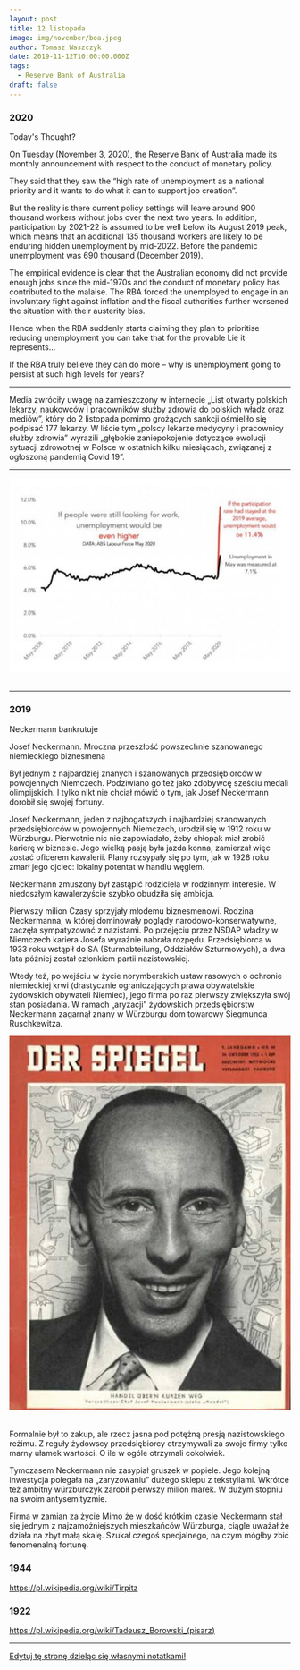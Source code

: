 ```yaml
---
layout: post
title: 12 listopada
image: img/november/boa.jpeg
author: Tomasz Waszczyk
date: 2019-11-12T10:00:00.000Z
tags:
  - Reserve Bank of Australia
draft: false
---
```


### 2020

Today's Thought?

On Tuesday (November 3, 2020), the Reserve Bank of Australia made its monthly announcement with respect to the conduct of monetary policy.

They said that they saw the “high rate of unemployment as a national priority and it wants to do what it can to support job creation”.

But the reality is there current policy settings will leave around 900 thousand workers without jobs over the next two years. In addition, participation by 2021-22 is assumed to be well below its August 2019 peak, which means that an additional 135 thousand workers are likely to be enduring hidden unemployment by mid-2022. Before the pandemic unemployment was 690 thousand (December 2019).

The empirical evidence is clear that the Australian economy did not provide enough jobs since the mid-1970s and the conduct of monetary policy has contributed to the malaise. The RBA forced the unemployed to engage in an involuntary fight against inflation and the fiscal authorities further worsened the situation with their austerity bias.

Hence when the RBA suddenly starts claiming they plan to prioritise reducing unemployment you can take that for the provable Lie it represents...

If the RBA truly believe they can do more – why is unemployment going to persist at such high levels for years?

---

Media zwróciły uwagę na zamieszczony w internecie „List otwarty polskich lekarzy, naukowców i pracowników służby zdrowia do polskich władz oraz mediów”, który do 2 listopada pomimo grożących sankcji ośmieliło się podpisać 177 lekarzy.
W liście tym „polscy lekarze medycyny i pracownicy służby zdrowia” wyrazili „głębokie zaniepokojenie dotyczące ewolucji sytuacji zdrowotnej w Polsce w ostatnich kilku miesiącach, związanej z ogłoszoną pandemią Covid 19”.

<!-- Zdaniem sygnatariuszy listu „nie ma już medycznego i naukowego uzasadnienia dla kontynuacji stosowanych obostrzeń. Obecne zarządzanie kryzysowe stało się całkowicie nieproporcjonalne do zagrożenia i powoduje więcej szkody niż dobra”.

 

Sygnatariusze listu wezwali „do zakończenia nieuzasadnionych epidemiologicznie działań i natychmiastowego przywrócenia normalnych, demokratycznych zasad funkcjonowania Państwa, struktur prawnych, wszystkich naszych swobód obywatelskich oraz przestrzegania praw człowieka”.

 

Według sygnatariuszy listu „szkody dodatkowe wyrządzone obecnie ludności będą miały większy wpływ w bliskiej i dalekiej przyszłości na całą populację niż liczba osób aktualnie ochronionych przed SARS-CoV-2”.

 

W opinii sygnatariuszy listu „wprowadzono obowiązkowe środki, które nie mają podstawy naukowej oraz że w mediach wykreowana została "koronapanika" bez możliwości przeprowadzenia otwartej debaty”.

 

Sygnatariusze listu uważają, że „surowa, represyjna polityka dotycząca li tylko zakażeń koronawirusem silnie kontrastuje z aktualnie minimalną polityką rządu w kwestii zapobiegania i leczenia innych chorób, wzmacniania własnego układu odpornościowego poprzez zdrowy styl życia, optymalną opiekę z dbałością o jednostkę oraz inwestowaniem w personel służby zdrowia”.

 

W liście zwrócono uwagę na zmianę definicji pandemii - „przed 12 laty WHO zmieniło definicję "pandemii". Wcześniej pandemią nazywano zaraźliwą chorobę z wysoką liczbą zgonów, obecnie wystarczy fakt, że wirus rozprzestrzenia się po całym świecie. Umożliwiło to np. ogłoszenie epidemii "świńskiej grypy" w 2009r, która okazała się typowym schorzeniem infekcyjnym dróg oddechowych. A pamiętamy ówczesny lęk i szczepionki, które spowodowały powikłania neurologiczne (narkolepsję)”.

 

List przypomina, że „początkowo szacowana śmiertelność (stosunek liczby zgonów do liczby wszystkich zakażonych) z powodu zakażenia SARS-Cov 2 w najmniejszym stopniu nie znalazła potwierdzenia w żadnym kraju. Z badań naukowych wynika, że śmiertelność ta sytuuje się na poziomie 0,02-0,4% czyli na poziomie normalnej fali grypy sezonowej). W Polsce do dn. 7.09.2020 zmarło 300 osób z dodatnim testem PCR bez chorób współistniejących, czyli 0,01%.

 

Istnieje różnica pomiędzy śmiercią z powodu koronawirusa i z koronawirusem. Ludzie często są nosicielami wielu wirusów i potencjalnie patogennych bakterii jednocześnie. Jeśli weźmiemy pod uwagę, że większość ludzi z poważnymi objawami miało dodatkową chorobę, nie można wysnuć wniosku, że właśnie koronawirus był przyczyną śmierci. Statystyki ten fakt pominęły.

 

Najbardziej podatną grupą byli pacjenci w starszym wieku - 80 lub więcej lat. Większość (70%) zmarłych, młodszych niż 70 lat, cierpiała na inną chorobę np. sercowo-naczyniową, cukrzycę, chroniczną chorobę płuc lub otyłość.

 

Ogromna większość osób zarażonych (>98%) nie miała żadnych objawów lub przechodziła chorobę łagodnie.

 

W międzyczasie opracowano dostępną, bezpieczną i skuteczną terapię dla tych, którzy mają ciężki przebieg choroby - zastosowanie HCQ (hydroksychlorochinę), cynku i azytromycyny. Szybkie zastosowanie tej terapii prowadzi do wyzdrowienia i często zapobiega hospitalizacji. Dowodem skuteczności tej terapii są dane epidemiologiczne ze Szwajcarii, w których przedstawiono porównanie wskaźnika umieralności pacjentów, u których zastosowano lub nie zastosowano tej terapii”. Z listu wynika że Covid „nie jest to wirus-zabójca a choroba łatwa do wyleczenia”.

 

Czytelnicy listu mogą się z niego dowiedzieć, że „podstawą ogłoszenia epidemii/pandemii jest stwierdzana liczba dodatnich wyników niespecyficznego testu RT-PCR dającego wiele fałszywie dodatnich wyników, który sam jego twórca - Kary Mullis (otrzymał nagrodę Nobla w dziedzinie chemii w 1993r. za wynalezienie łańcuchowej reakcji polimerazy, PCR) uznał ten test za nieprzydatny do wykrycia i zdiagnozowania infekcji wirusowej i przeznaczony jest jedynie do procedur badawczych /38/. Test jest niezwykle czuły ale niespecyficzny i daje dodatnie wyniki również w przypadku zakażenia innymi czynnikami chorobotwórczymi [...] Test ten ponadto nigdy nie był walidowany czyli naukowo zweryfikowany”.

 

Z listu można się dowiedzieć, że „test PCR [...] nie mierzy, ile wirusów jest obecnych w próbce. Prawdziwa infekcja wirusowa oznacza masową obecność wirusów, tzw. ładunek wirusów. Jeśli ktoś otrzymał dodatni wynik testu, to nie oznacza, że ta osoba jest faktycznie klinicznie zarażona, jest chora lub będzie chora. Tak zwani "bezobjawowi nosiciele" nie zarażają innych”.

 

Zdaniem sygnatariuszy listu „ponieważ pozytywny wynik testu PCR nie wskazuje automatycznie aktywnej infekcji (zakażenia) lub zaraźliwości, a jednocześnie objawy kliniczne mogą być związane z zakażeniem innymi wirusami, nie usprawiedliwia to podjętych drastycznych środków społecznych, opartych wyłącznie na tych testach”.

 

Jak przypominają sygnatariusze listu „przez tysiące lat ciało ludzkie było codziennie narażone na kontakt z zaraźliwymi mikroorganizmami (wirusy, bakterie i grzyby). Jak wiadomo, prawidłowo funkcjonujący układ odpornościowy zapobiega rozwojowi choroby. Chronić należy osoby ze słabą bądź uszkodzoną odpornością poprzez zastosowanie środków higieny bądź dystans społeczny.

 

Okazuje się, że większość ludzi ma już wrodzoną lub nabytą odporność wobec np. grypy, koronawirusa czy innych wirusów. Potwierdzają to odkrycia na statku wycieczkowym Diamond Princess, który objęto kwarantanną z powodu kilku pasażerów zmarłych na Covid-19. Większość pasażerów była w podeszłym wieku i narażona w idealnych warunkach na transmisję wirusa. Jednakże 75% okazało się nie być zarażonymi. Tak więc nawet w grupie wysokiego ryzyka większość osób jest odporna na wirusa.

 

W sytuacji zagrożenia infekcją należy wzmacniać naturalną odporność poprzez zdrowe, pełnowartościowe odżywianie, oddychanie świeżym powietrzem, bez maseczki, zredukowanie stresu i zaspokajanie kontaktów społecznych i emocjonalnych.

 

Konsekwencje zastosowania locdown, izolacji społecznej i przymusu noszenia masek na zdrowie fizyczne i psychiczne”.

 

Komentując strategie walki z Covid sygnatariusze listu stwierdzili, że „porównując fale zakażeń/zachorowań/wskaźnika śmiertelności w krajach z polityką ścisłego lockdownu do krajów, w których nie narzucono tego obostrzenia (Holandia, Szwecja, Czechy, Białoruś), widzimy podobne krzywe przebiegu infekcji. Lockdown nie doprowadził do niższej śmiertelności.

 

Izolacja społeczna i szkody ekonomiczne w tym utrata pracy, upadek małych i większych firm w wielu branżach życia gospodarczego, doprowadziły do wzrostu przypadków depresji, stanów lękowych, samobójstw, przemocy rodzinnej i molestowania dzieci.

 

Zastosowanie izolacji doprowadziło również do bezczynności fizycznej osób w każdym wieku - zarówno dzieci, młodzieży, osób starszych, ponieważ zostali zmuszeni do pozostania w domu. Aktywność fizyczna wywiera pozytywny efekt nie tylko na funkcjonowanie poszczególnych układów i narządów organizmu ale także odgrywa rolę w funkcjonowaniu poznawczym, zmniejsza depresję i stany lękowe oraz poprawia poziom energii, samopoczucie jak i ogólną jakość życia.

 

Setki badań naukowych z dziedziny psychoneuroimmunologii udowadniają ścisłą wzajemną zależność układu nerwowego, immunologicznego, endokrynnego i krążenia stąd trudno nawet oszacować przyszłe konsekwencje wprowadzonych bezpodstawnie regulacji na zdrowie Polaków”.

 

Autorzy listu przypomnieli, że w wyniku irracjonalnych działań władz wobec covid „służba zdrowia w Polsce została sparaliżowana - zamknięte poradnie POZ, urągające medycznemu wykształceniu teleporady, zmniejszona liczba przyjęć na oddziały szpitalne, niediagnozowane choroby wymagające pilnego leczenia np. onkologicznego, nieleczone choroby przewlekłe, odkładane operacje”.

 

Komentując szkodliwy przymus noszenia masek autorzy listu przypomnieli, że „rozprzestrzenianie się wirusa zachodzi poprzez zarażenie drogą kropelkową (tylko u pacjentów, którzy kaszlą lub kichają) i aerozolową w zamkniętych, niewentylowanych pomieszczeniach. Dlatego też zakażenie jest niemożliwe na otwartym powietrzu. Śledzenie kontaktu i badania epidemiologiczne pokazują, że zdrowi ludzie (lub nosiciele bezobjawowi z pozytywnym wynikiem testu) są niemalże niezdolni do przeniesienia wirusa, stąd nie są dla siebie nawzajem zagrożeniem.

 

Również przenoszenie wirusa przez przedmioty (np. pieniądze, zakupy czy wózki sklepowe) nie zostało udowodnione naukowo.

 

Maski są wskazane w przypadku kontaktu z grupą ryzyka lub osobami z niewydolnością oddechową i zmniejszają ryzyko infekcji drogą kropelkową. Jak przedstawiono w badaniach splot włókien w polecanych do powszechnego noszenia maseczkach bawełnianych ma wielkość rzędu mikrometrów, podczas gdy wielkość wirusów mieści się w granicach nanometrów czyli jest 1000-krotnie mniejsza. Nie ma więc podstaw fizycznych do twierdzenia, że maski chronią przed wirusem przenoszonym drogą powietrzną i zmniejszają jego ewakuację w przypadku drogi kropelkowej od chorego z objawami infekcji.

 

Noszenie masek daje efekty uboczne. Niedobór tlenu (ból głowy, nudności, znużenie, utrata koncentracji) pojawia się dość szybko i ma efekt podobny do choroby wysokościowej. Pacjenci skarżą się na bóle głowy, problemy z zatokami i oddychaniem. Zakumulowane CO2 prowadzi dodatkowo do toksycznego zakwaszenia organizmu, co niekorzystnie wpływa na odporność. Niektórzy eksperci ostrzegają nawet, że wirus rozprzestrzenia się lepiej przy nieodpowiednim noszeniu maski.

Belgijski Kodeks Pracy (Kodeks 6) opisuje zawartość CO2 (wentylację w miejscu pracy) rzędu 900 ppm, maksymalnie 1200 ppm w szczególnych okolicznościach. Po noszeniu maski przez 1 minutę ten toksyczny limit jest znacznie podwyższony, trzykrotnie lub czterokrotnie przekraczając dopuszczalne maksymalne wartości. Jest to sytuacja oddychania w bardzo słabo wentylowanym pomieszczeniu. Standardy amerykańskie i unijne określają dopuszczalną koncentrację CO2 800-1500ppm.

Sterylne środowisko na szpitalnych salach operacyjnych, z precyzyjną regulacją wilgotności i temperatury, dostosowanym przepływ tlenu sprawia, że szpitale spełniają surowe standardy bezpieczeństwa.

Marco Pacori - włoski psycholog i psychoterapeuta zwrócił uwagę na konsekwencje obowiązkowego noszenia masek w wieku rozwojowym. Maska obejmuje dużą część twarzy, uniemożliwiając rozpoznanie, interpretację i imitację wyrazu twarzy. Według najwybitniejszych badaczy z dziedziny psychologii znanej jako "język ciała", mimika twarzy jest jednym z najważniejszych aspektów komunikacji międzyludzkiej/.

Obszar mózgu nazywany FFA (obszar fuzji twarzy) dojrzewa w wieku rozwojowym. Jeśli podczas tej fazy rozwoju twarz przez większość czasu jest przykryta maską (godziny spędzone w szkole z kolegami z klasy i nauczycielami), istnieje ryzyko, że obszar ten zaniknie, co spowoduje, że dziecko nie będzie już w stanie odróżnić jednej twarzy od drugiej, lub stworzyć obrazu siebie samego, aby móc rozpoznać cechy wyróżniające płeć; w praktyce młody człowiek będzie dorastał bezpłciowy, bez tożsamości i bez zdolności do zrozumienia, z kim ma do czynienia”.

Według informacji zawartych w liście „badania nad szczepionkami przeciwko grypie pokazują, że w ciągu 10 lat tylko trzykrotnie stworzono szczepionkę o skuteczności na poziomie wyższym niż 50%. Szczepienie osób w podeszłym wieku wydaje się być nieskuteczne. Po 75 roku życia skuteczność prawie nie występuje.

Z powodu stałej naturalnej mutacji wirusów, co można zaobserwować każdego roku w przypadku wirusa grypy, szczepionka jest co najwyżej tymczasowym rozwiązaniem, które wymaga nowych szczepionek za każdym następnym razem. Nieprzetestowana szczepionka, prowadzona w trybie awaryjnym i taka, której twórcy już uzyskali zwolnienie z odpowiedzialności prawnej od niepożądanych skutków, budzi poważne wątpliwości. Wątpliwości budzi także sposób produkcji szczepionki, brak przeprowadzenia standardowych, kilkuetapowych badań klinicznych, które zajmują zwykle kilka lat obserwacji skuteczności i bezpieczeństwa”.

Według autorów listu „jeśli 95% ludzi doświadcza Covid-19 praktycznie bezobjawowo, wystawienie ich na działanie nieprzetestowanej szczepionki jest karygodne”.

W liście opisana jest też kwestia zwalczania prawdy o fałszywej pandemii - „wiele materiałów video oraz artykułów licznych, niezależnych autorytetów i ekspertów naukowych są usuwane z mediów społecznościowych. Taka sytuacja jest niedopuszczalna w wolnym, demokratycznym kraju. Taka polityka powoduje również efekt paraliżujący, wywołuje panikę i karmi społeczeństwo strachem i zmartwieniami. Efekt ten jest wzmacniany stosowanymi wyrażeniami i nazewnictwem wojennym. Często wspominano "wojnę" i "niewidzialnego wroga", którego należy "pokonać". Używanie w mediach określeń takich jak "bohaterowie służby zdrowia na linii walki" i "ofiary korony" dolewały jeszcze oliwy do ognia, tworząc wizję światowej walki z "wirusem mordercą".

Bez ustanku bombardowani diagramami wypuszczanymi w stronę społeczeństwa dzień w dzień, godzinę po godzinie, bez omówienia tych diagramów, bez porównania ich ze śmiertelnością na grypę w ubiegłych latach, bez porównania ich do śmiertelności z innych przyczyn, spowodowało prawdziwą psychozę strachu w całej populacji. To nie jest informacja, to manipulacja”.

Podsumowując autorzy listu zażądali „natychmiastowego zaprzestania tych procedur - przeprowadzania masowych a niediagnostycznych testów, izolacji społecznej, zmuszania społeczeństwa do noszenia masek”. -->

---

<img src="./img/november/boa.jpeg"><br><br>

---

### 2019

Neckermann bankrutuje

Josef Neckermann. Mroczna przeszłość powszechnie szanowanego niemieckiego biznesmena

Był jednym z najbardziej znanych i szanowanych przedsiębiorców w powojennych Niemczech. Podziwiano go też jako zdobywcę sześciu medali olimpijskich. I tylko nikt nie chciał mówić o tym, jak Josef Neckermann dorobił się swojej fortuny.

Josef Neckermann, jeden z najbogatszych i najbardziej szanowanych przedsiębiorców w powojennych Niemczech, urodził się w 1912 roku w Würzburgu. Pierwotnie nic nie zapowiadało, żeby chłopak miał zrobić karierę w biznesie. Jego wielką pasją była jazda konna, zamierzał więc zostać oficerem kawalerii. Plany rozsypały się po tym, jak w 1928 roku zmarł jego ojciec: lokalny potentat w handlu węglem.

Neckermann zmuszony był zastąpić rodziciela w rodzinnym interesie. W niedoszłym kawalerzyście szybko obudziła się ambicja.

Pierwszy milion
Czasy sprzyjały młodemu biznesmenowi. Rodzina Neckermanna, w której dominowały poglądy narodowo-konserwatywne, zaczęła sympatyzować z nazistami. Po przejęciu przez NSDAP władzy w Niemczech kariera Josefa wyraźnie nabrała rozpędu. Przedsiębiorca w 1933 roku wstąpił do SA (Sturmabteilung, Oddziałów Szturmowych), a dwa lata później został członkiem partii nazistowskiej.

Wtedy też, po wejściu w życie norymberskich ustaw rasowych o ochronie niemieckiej krwi (drastycznie ograniczających prawa obywatelskie żydowskich obywateli Niemiec), jego firma po raz pierwszy zwiększyła swój stan posiadania. W ramach „aryzacji” żydowskich przedsiębiorstw Neckermann zagarnął znany w Würzburgu dom towarowy Siegmunda Ruschkewitza.

<img src="./img/november/neckermann.jpg"/><br><br>

Formalnie był to zakup, ale rzecz jasna pod potężną presją nazistowskiego reżimu. Z reguły żydowscy przedsiębiorcy otrzymywali za swoje firmy tylko marny ułamek wartości. O ile w ogóle otrzymali cokolwiek.

Tymczasem Neckermann nie zasypiał gruszek w popiele. Jego kolejną inwestycja polegała na „zaryzowaniu” dużego sklepu z tekstyliami. Wkrótce też ambitny würzburczyk zarobił pierwszy milion marek. W dużym stopniu na swoim antysemityzmie.

Firma w zamian za życie
Mimo że w dość krótkim czasie Neckermann stał się jednym z najzamożniejszych mieszkańców Würzburga, ciągle uważał że działa na zbyt małą skalę. Szukał czegoś specjalnego, na czym mógłby zbić fenomenalną fortunę.

### 1944

https://pl.wikipedia.org/wiki/Tirpitz

### 1922

https://pl.wikipedia.org/wiki/Tadeusz_Borowski_(pisarz)

---

<a href="https://github.com/TomaszWaszczyk/historia.waszczyk.com/edit/master/src/content/november-12.md" target="_blank">Edytuj tę stronę dzieląc się własnymi notatkami!</a>
